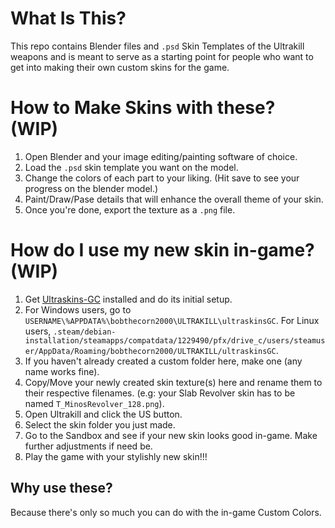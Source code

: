 # What Is This?

This repo contains Blender files and `.psd` Skin Templates of the Ultrakill weapons and is meant to serve as a starting point for people who want to get into making their own custom skins for the game. 
# How to Make Skins with these? (WIP)
1. Open Blender and your image editing/painting software of choice.
2. Load the `.psd` skin template you want on the model.
3. Change the colors of each part to your liking. (Hit save to see your progress on the blender model.)
4. Paint/Draw/Pase details that will enhance the overall theme of your skin.
5. Once you're done, export the texture as a `.png` file.
# How do I use my new skin in-game? (WIP)
1. Get [Ultraskins-GC](https://thunderstore.io/c/ultrakill/p/bobthecorn/ULTRASKINS_GC/) installed and do its initial setup.
2. For Windows users, go to `USERNAME\%APPDATA%\bobthecorn2000\ULTRAKILL\ultraskinsGC`. For Linux users, `.steam/debian-installation/steamapps/compatdata/1229490/pfx/drive_c/users/steamuser/AppData/Roaming/bobthecorn2000/ULTRAKILL/ultraskinsGC`.
3. If you haven't already created a custom folder here, make one (any name works fine).
4. Copy/Move your newly created skin texture(s) here and rename them to their respective filenames. (e.g: your Slab Revolver skin has to be named `T_MinosRevolver_128.png`).
5. Open Ultrakill and click the US button.
6. Select the skin folder you just made.
7. Go to the Sandbox and see if your new skin looks good in-game. Make further adjustments if need be.
8. Play the game with your stylishly new skin!!! 
## Why use these? 
Because there's only so much you can do with the in-game Custom Colors. 

